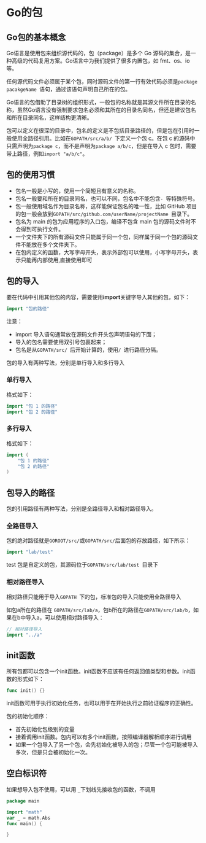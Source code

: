 # Go的包

## Go包的基本概念

Go语言是使用包来组织源代码的，包（package）是多个 Go 源码的集合，是一种高级的代码复用方案。Go语言中为我们提供了很多内置包，如 fmt、os、io 等。

任何源代码文件必须属于某个包，同时源码文件的第一行有效代码必须是`package pacakgeName `语句，通过该语句声明自己所在的包。

Go语言的包借助了目录树的组织形式，一般包的名称就是其源文件所在目录的名称，虽然Go语言没有强制要求包名必须和其所在的目录名同名，但还是建议包名和所在目录同名，这样结构更清晰。

包可以定义在很深的目录中，包名的定义是不包括目录路径的，但是包在引用时一般使用全路径引用。比如在`GOPATH/src/a/b/ `下定义一个包 c。在包 c 的源码中只需声明为`package c`，而不是声明为`package a/b/c`，但是在导入 c 包时，需要带上路径，例如`import "a/b/c"`。

## 包的使用习惯

- 包名一般是小写的，使用一个简短且有意义的名称。
- 包名一般要和所在的目录同名，也可以不同，包名中不能包含`- `等特殊符号。
- 包一般使用域名作为目录名称，这样能保证包名的唯一性，比如 GitHub 项目的包一般会放到`GOPATH/src/github.com/userName/projectName `目录下。
- 包名为 main 的包为应用程序的入口包，编译不包含 main 包的源码文件时不会得到可执行文件。
- 一个文件夹下的所有源码文件只能属于同一个包，同样属于同一个包的源码文件不能放在多个文件夹下。
- 在包内定义的函数，大写字母开头，表示外部包可以使用，小写字母开头，表示只能再内部使用,直接使用即可

## 包的导入

要在代码中引用其他包的内容，需要使用**import**关键字导入其他的包，如下：

```go
import "包的路径"
```

注意：

- import 导入语句通常放在源码文件开头包声明语句的下面；
- 导入的包名需要使用双引号包裹起来；
- 包名是从`GOPATH/src/ `后开始计算的，使用`/ `进行路径分隔。

包的导入有两种写法，分别是单行导入和多行导入

### 单行导入

格式如下：

```go
import "包 1 的路径"
import "包 2 的路径"
```

### 多行导入

格式如下：

```go
import (
    "包 1 的路径"
    "包 2 的路径"
)
```

## 包导入的路径

包的引用路径有两种写法，分别是全路径导入和相对路径导入。

### 全路径导入

包的绝对路径就是`GOROOT/src/`或`GOPATH/src/`后面包的存放路径，如下所示：

```go
import "lab/test"
```

test 包是自定义的包，其源码位于`GOPATH/src/lab/test `目录下

### 相对路径导入

相对路径只能用于导入`GOPATH `下的包，标准包的导入只能使用全路径导入

如包a所在的路径在 `GOPATH/src/lab/a`，包b所在的路径在`GOPATH/src/lab/b`，如果在b中导入a，可以使用相对路径导入：

```go
// 相对路径导入
import "../a"
```

## init函数

所有包都可以包含一个init函数。init函数不应该有任何返回值类型和参数。init函数的形式如下：

```go
func init() {}
```

init函数可用于执行初始化任务，也可以用于在开始执行之前验证程序的正确性。

包的初始化顺序：

- 首先初始化包级别的变量
- 接着调用init函数。包内可以有多个init函数，按照编译器解析顺序进行调用
- 如果一个包导入了另一个包，会先初始化被导入的包；尽管一个包可能被导入多次，但是只会被初始化一次。

## 空白标识符

如果想导入包不使用，可以用 `_`下划线先接收包的函数，不调用

```go
package main

import "math"
var _ = math.Abs
func main() {

}
```

